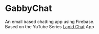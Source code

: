 # GabbyChat
An email based chatting app using Firebase.</br>
Based on the YuTube Series [Lapid Chat](https://github.com/akshayejh/Lapit---Android-Firebase-Chat-App/) App
